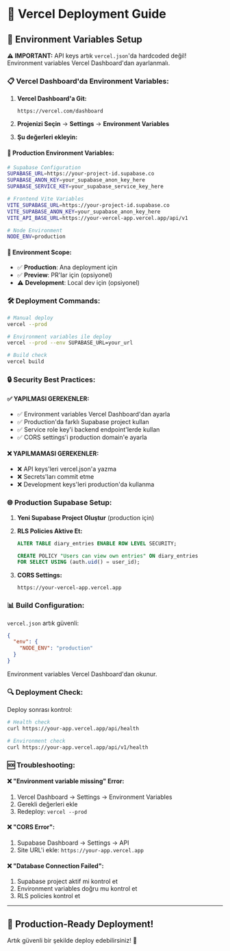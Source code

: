 # 🚀 Vercel Deployment Guide

## 🔐 Environment Variables Setup

**⚠️ IMPORTANT:** API keys artık `vercel.json`'da hardcoded değil! 
Environment variables Vercel Dashboard'dan ayarlanmalı.

### 📋 **Vercel Dashboard'da Environment Variables:**

1. **Vercel Dashboard'a Git:**
   ```
   https://vercel.com/dashboard
   ```

2. **Projenizi Seçin** → **Settings** → **Environment Variables**

3. **Şu değerleri ekleyin:**

#### 🔑 **Production Environment Variables:**
```bash
# Supabase Configuration
SUPABASE_URL=https://your-project-id.supabase.co
SUPABASE_ANON_KEY=your_supabase_anon_key_here
SUPABASE_SERVICE_KEY=your_supabase_service_key_here

# Frontend Vite Variables
VITE_SUPABASE_URL=https://your-project-id.supabase.co
VITE_SUPABASE_ANON_KEY=your_supabase_anon_key_here
VITE_API_BASE_URL=https://your-vercel-app.vercel.app/api/v1

# Node Environment
NODE_ENV=production
```

#### 🎯 **Environment Scope:**
- ✅ **Production**: Ana deployment için
- ✅ **Preview**: PR'lar için (opsiyonel)
- ⚠️ **Development**: Local dev için (opsiyonel)

### 🛠️ **Deployment Commands:**

```bash
# Manual deploy
vercel --prod

# Environment variables ile deploy
vercel --prod --env SUPABASE_URL=your_url

# Build check
vercel build
```

### 🔒 **Security Best Practices:**

#### ✅ **YAPILMASI GEREKENLER:**
- ✅ Environment variables Vercel Dashboard'dan ayarla
- ✅ Production'da farklı Supabase project kullan
- ✅ Service role key'i backend endpoint'lerde kullan
- ✅ CORS settings'i production domain'e ayarla

#### ❌ **YAPILMAMASI GEREKENLER:**
- ❌ API keys'leri vercel.json'a yazma
- ❌ Secrets'ları commit etme
- ❌ Development keys'leri production'da kullanma

### 🌐 **Production Supabase Setup:**

1. **Yeni Supabase Project Oluştur** (production için)
2. **RLS Policies Aktive Et:**
   ```sql
   ALTER TABLE diary_entries ENABLE ROW LEVEL SECURITY;
   
   CREATE POLICY "Users can view own entries" ON diary_entries
   FOR SELECT USING (auth.uid() = user_id);
   ```

3. **CORS Settings:**
   ```
   https://your-vercel-app.vercel.app
   ```

### 📊 **Build Configuration:**

`vercel.json` artık güvenli:
```json
{
  "env": {
    "NODE_ENV": "production"
  }
}
```

Environment variables Vercel Dashboard'dan okunur.

### 🔍 **Deployment Check:**

Deploy sonrası kontrol:
```bash
# Health check
curl https://your-app.vercel.app/api/health

# Environment check
curl https://your-app.vercel.app/api/v1/health
```

### 🆘 **Troubleshooting:**

#### **❌ "Environment variable missing" Error:**
1. Vercel Dashboard → Settings → Environment Variables
2. Gerekli değerleri ekle
3. Redeploy: `vercel --prod`

#### **❌ "CORS Error":**
1. Supabase Dashboard → Settings → API
2. Site URL'i ekle: `https://your-app.vercel.app`

#### **❌ "Database Connection Failed":**
1. Supabase project aktif mi kontrol et
2. Environment variables doğru mu kontrol et
3. RLS policies kontrol et

---

## 🎉 **Production-Ready Deployment!**

Artık güvenli bir şekilde deploy edebilirsiniz! 🚀 